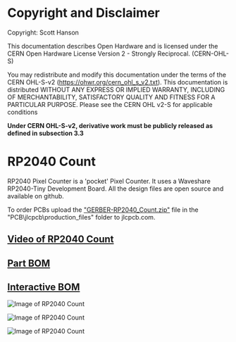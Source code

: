 # Copyright and Disclaimer
Copyright: Scott Hanson

This documentation describes Open Hardware and is licensed under the CERN Open Hardware License Version 2 - Strongly Reciprocal. (CERN-OHL-S)

You may redistribute and modify this documentation under the terms of the CERN OHL-S-v2 (https://ohwr.org/cern_ohl_s_v2.txt). This documentation is distributed WITHOUT ANY EXPRESS OR IMPLIED WARRANTY, INCLUDING OF MERCHANTABILITY, SATISFACTORY QUALITY AND FITNESS FOR A PARTICULAR PURPOSE. Please see the CERN OHL v2-S for applicable conditions

**Under CERN OHL-S-v2, derivative work must be publicly released as defined in subsection 3.3**

# RP2040 Count

RP2040 Pixel Counter is a 'pocket' Pixel Counter. It uses a Waveshare RP2040-Tiny Development Board.  All the design files are open source and available on github.

To order PCBs upload the ["GERBER-RP2040_Count.zip"](https://github.com/computergeek1507/RP2040_Count/raw/main/PCB/jlcpcb/production_files/GERBER-RP2040_Count.zip) file in the "PCB\jlcpcb\production_files" folder to jlcpcb.com.

## [Video of RP2040 Count](https://youtu.be/7ThN9TBFA-g)

## [Part BOM](https://github.com/computergeek1507/RP2040_Count/raw/main/PCB/RP2040_Count_BOM.ods)

## [Interactive BOM](https://computergeek1507.github.io/RP2040_Count/PCB/bom/ibom)

![Image of RP2040 Count](https://github.com/computergeek1507/RP2040_Count/raw/main/PXL_20240302_150726946.jpg)

![Image of RP2040 Count](https://github.com/computergeek1507/RP2040_Count/raw/main/Case/Case.bmp)

![Image of RP2040 Count](https://github.com/computergeek1507/RP2040_Count/raw/main/PCB/RP2040_Count.png)
